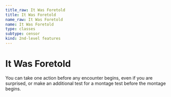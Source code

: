 ```yaml
---
title_raw: It Was Foretold
title: It Was Foretold
name_raw: It Was Foretold
name: It Was Foretold
type: classes
subtype: censor
kind: 2nd-level features
---
```


# It Was Foretold

You can take one action before any encounter begins, even if you are surprised, or make an additional test for a montage test before the montage begins.
